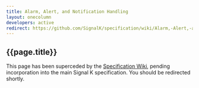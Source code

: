 ```yaml
---
title: Alarm, Alert, and Notification Handling
layout: onecolumn
developers: active
redirect: https://github.com/SignalK/specification/wiki/Alarm,-Alert,-and-Notification-Handling
---
```


## {{page.title}}

This page has been superceded by the [Specification Wiki]({{page.redirect}}), pending incorporation into the main Signal
K specification. You should be redirected shortly.
